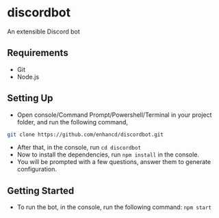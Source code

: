 # discordbot
An extensible Discord bot

## Requirements
* Git
* Node.js

## Setting Up
- Open console/Command Prompt/Powershell/Terminal in your project folder, and run the following command,
```bash
git clone https://github.com/enhancd/discordbot.git
```
- After that, in the console, run `cd discordbot`
- Now to install the dependencies, run `npm install` in the console.
- You will be prompted with a few questions, answer them to generate configuration.

## Getting Started
- To run the bot, in the console, run the following command: `npm start`